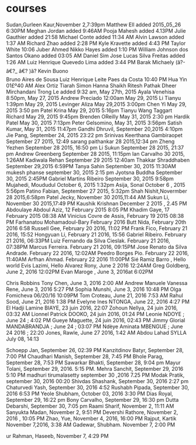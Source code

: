 ﻿# courses
Sudan,Gurleen Kaur,November 2,7:39pm
Matthew Ell added 2015_05_26 6:30PM
Meghan Jordan added 9:46AM
Pooja Mahesh added 4.13PM
Julie Gauthier added 21:58
Michael Conte added 11:34 AM
Alvin Lawson added 1:37 AM
Richard Zhao added 2:28 PM
Kyle Kravette added 4:43 PM
Taylor White 10:06
Juber Ahmed
Nikko Hayes added 1:10 PM
William Johnson dos Santos Okano added 03:05 AM
Daniel Sim
Jose Lucas Silva Freitas added 1:26 AM
Luiz Henrique Quevedo Lima added 3:44 PM
Barak Michaely (ã?-â€?_ â€? )ã?
Kevin Buono  
Bruno Aires de Sousa
Luiz Henrique Leite Paes da Costa 10:40 PM
Hua Yin 01£º40 AM
Alex Ortiz
Tiarah Simon
Hanna Shaikh
Ritesh Pathak
Dheer Mirchandani
Trong Le added 9:32 am, May 27th, 2015
Ayala Venehisa 8:50pm, May 27, 2015
Andrew Preciado 12:00am May 29, 2015
Li Tianyu 1:39pm May 29, 2015
Levinger Aliza May 29,2015 3:00pm
Chen Yi May 29, 2015 3:50 pm
Patel Krina May 29, 2015 5:16pm
Tianyu Wang
Taggart Richard May 29, 2015 9:45pm
Brenden OReilly May 31, 2015 2:30 pm
Hardik Patel May 30, 2015 7:13pm
Peter Gelsomino, May 31, 2015 3:56pm
Satish Kumar, May 31, 2015 11:47pm
Gandhi Dhruvil, September 20,2015 4:10pm
Jie Pang, September 24, 2015 23:22 pm
Srinivas Keerthana Gambiraopet September 27 2015, 12:49
sarang paithankar 28 2015,12:34 pm
Zheng Yezhen September 28 2015, 16:50 pm
Li Sukun September 28 2015, 21:37 pm
Andrew Greenberg September 28 2015, 11:15pm
Ian Carvalho 30 2015, 1:26AM
Kadiwala Rehan September 29 2015 12:40am
Thakkar Shraddhaben September 29,2015 6:59PM
Tanya Sahin September 30, 2015 11:30AM
mukesh phanse september 30, 2015 2:15 pm
Jyotsna Buddha September 30, 2015 2:45PM
Gabriel Martins Ribeiro September 30, 2015 9:58pm
Mujahedi, Moududul October 6, 2015 1:32pm
Asija, Sonal October 6 , 2015 5:56pm
Patino Fabian, September 27 2015, 5:32pm
Shah Nishit,Novermber 28 2015,6:58pm
Patel Jecky, November 30 2015,11:44 AM
Sukun Li, November 30 2015,17:49 PM
Kaushik Krishnan December 2 2015 , 2.45 PM
Abdoulaye Abdoul Aziz, 12 February 2015 8:05 PM 
Khadim Gaye, 17 February 2015 08:38 AM
Vinicius Covre de Assis, February 19 2015 08:38 PM
Farhanatou Mohamadoul-Bary February 2016
Butt Nida, February 20th 2016 6:58
Russell Gee, February 20 2016, 11:02 PM
Frank Fico, February 21 2016, 15:52
Hongyuan Li, February 21 2016, 15:56
Gabriel Ribeiro. February 21 2016, 06:33PM
Luiz Fernando da Silva Cieslak. February 21 2016, 07:38PM
Marcus Ferreira. February 21 2016, 09:15PM
Jose Renato da Silva Andrade. February 22 2016, 12:02AM
Peedro Borges Pio. February 22 2016, 11:40AM
Arfhan Ahmad. February 22 2016 11:00PM
Sié Ramiz Barro , Hello world
Evis Lazimi, Hello
Alvarez Rony, June 2 2016 12:24AM
Greg Goldberg, June 2, 2016 12:02PM 
Evan Maroge , June 3, 2016at 6:02PM 

Chris Robbins
Tony Chen, June 3, 2016 2:00 AM
Andrew Manuele
Vanessa Rene, June 3, 2016 5:27 PM
Sophia Munshi, June 3, 2016 10:48 PM
Olga Fomicheva 06/20/16 10:09PM
Tom Croteau, June 21, 2016 7:53 AM
Rahul Sood, June 21, 2016 1:38 PM
Evelyne Ines NTONGA, June 22, 2016 4:27 PM
El Hadji Lamine BIAYE, 23 juin 2016, 22:07
Zohoun Nellya, 24 juin 2016, 03:32 AM
Lionnel Patrick DOOKO, 24 juin 2016, 01:24 PM
Leonie NDOYE ; June 24 ; 4:02 PM
Gueye Maguette, 24 juin 2016, 02:43 PM
Jimmy Glorial MANDABRANDJA ; June 24 ; 03:07 PM
Ndèye Aminata MBENGUE ; June 24 2016 ; 22:20
Jones, Rawle, June 27 2016, 1:42 AM
Abdou Lahad SYLLA July 08, 14:13

Schoepp Jan, September 26, 02:39 PM
Kanzitdinov Batyr, September 28, 7:00 PM
Chaudhari Manish, September 28, 7:45 PM
Bhole Parag, September 28, 7:53 PM
Sawarkar Bhakti, September 28, 9:04 pm
Mayur Tolani, September 29, 2016. 5:15 PM.
Mehra Sanchit, September 29, 2016 5:10 PM
madhuri tirumalasetty september 30 ,2016 7.25 PM
Modak Pratik, september 30, 2016 00:20 
Shivdas Shashank, September 30, 2016 2:27 pm
Chaturvedi Yash, September 30, 2016 4:52
Rushabh Pipada, September 30, 2016 6:53 PM
Yeole Shubham, October 03, 2016 3:30 PM
Dias Royal, September 29, 16:22 pm
Bony Carvalho, September 29, 16:30 pm
Dutta Debarshi, September 30, 7:05 pm
Raami Sharif, November 2, 11:11 AM
Sanyukta Madan, November 2, 9:51 PM
Devershi Rathore, November 2, 2016 , 10:05 PM
Zhao, Yue, November 4, 2016, 16:00 PM
Rajput, Kartik November 7,2016, 3:38 AM
Gadewar, Shubham. November 7, 2:00 PM

ur Rahman, Haseeb, November 7, 4:29 PM
